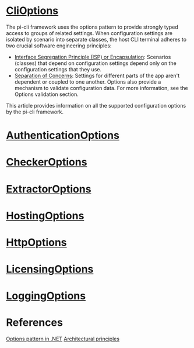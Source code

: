 # [CliOptions](xref:PerpetualIntelligence.Cli.Configuration.Options.CliOptions)
The pi-cli framework uses the options pattern to provide strongly typed access to groups of related settings. When configuration settings are isolated by scenario into separate classes, the host CLI terminal adheres to two crucial software engineering principles:

- [Interface Segregation Principle (ISP) or Encapsulation](https://docs.microsoft.com/en-us/dotnet/architecture/modern-web-apps-azure/architectural-principles#encapsulation): Scenarios (classes) that depend on configuration settings depend only on the configuration settings that they use.
- [Separation of Concerns](https://docs.microsoft.com/en-us/dotnet/architecture/modern-web-apps-azure/architectural-principles#separation-of-concerns): Settings for different parts of the app aren't dependent or coupled to one another.
Options also provide a mechanism to validate configuration data. For more information, see the Options validation section.

This article provides information on all the supported configuration options by the pi-cli framework.

# [AuthenticationOptions](xref:PerpetualIntelligence.Cli.Configuration.Options.AuthenticationOptions)

# [CheckerOptions](xref:PerpetualIntelligence.Cli.Configuration.Options.CheckerOptions)

# [ExtractorOptions](xref:PerpetualIntelligence.Cli.Configuration.Options.ExtractorOptions)

# [HostingOptions](xref:PerpetualIntelligence.Cli.Configuration.Options.HostingOptions)

# [HttpOptions](xref:PerpetualIntelligence.Cli.Configuration.Options.HttpOptions)

# [LicensingOptions](xref:PerpetualIntelligence.Cli.Configuration.Options.LicensingOptions)

# [LoggingOptions](xref:PerpetualIntelligence.Cli.Configuration.Options.LoggingOptions)

# References
[Options pattern in .NET](https://docs.microsoft.com/en-us/dotnet/core/extensions/options)
[Architectural principles](https://docs.microsoft.com/en-us/dotnet/architecture/modern-web-apps-azure/architectural-principles)
